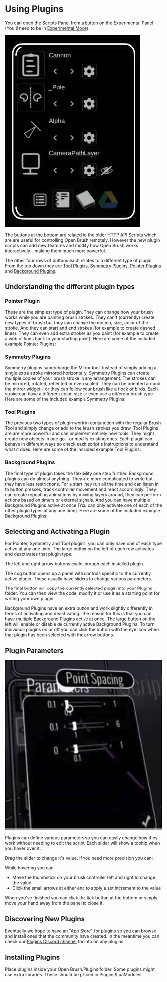 # Using Plugins

You can open the Scripts Panel from a button on the Experimental Panel (You'll need to be in [Experimental Mode](../../user-guide/experimental-mode.md)).

![](<../../.gitbook/assets/image (1) (3).png>)

The buttons at the bottom are related to the older [HTTP API Scripts](../../user-guide/open-brush-api/) which are are useful for controlling Open Brush remotely. However the new plugin scripts can add new features and modify how Open Brush works interactively - making them much more powerful.

The other four rows of buttons each relates to a different type of plugin. From the top down they are [Tool Plugins](using-plugins.md#tool-plugins), [Symmetry Plugins](using-plugins.md#symmetry-plugins), [Pointer Plugins](using-plugins.md#pointer-plugin) and [Background Plugins](using-plugins.md#background-plugins).&#x20;

## Understanding the different plugin types

### Pointer Plugin

These are the simplest type of plugin. They can change how your brush works while you are painting brush strokes. They can't (currently) create new types of brush but they can change the motion, size, color of the stroke. And they can start and end strokes (for example to create dashed lines). They can even add extra strokes as you paint (for example to create a web of lines back to your starting point). Here are some of the included example Pointer Plugins:

### Symmetry Plugins

Symmetry plugins supercharge the Mirror tool. Instead of simply adding a single extra stroke mirrored horizontally, Symmetry Plugins can create multiple copies of your brush stroke in any arrangement. The strokes can be mirrored, rotated, reflected or even scaled. They can be oriented around the mirror widget - or they can follow your brush like a flock of birds. Each stroke can have a different color, size or even use a different brush type. Here are some of the included example Symmetry Plugins:

### Tool Plugins

The previous two types of plugin work in conjunction with the regular Brush Tool and simply change or add to the brush strokes you draw. Tool Plugins are are more powerful and can implement entirely new tools. They might create new objects in one go - or modify existing ones. Each plugin can behave in different ways so check each script's instructions to understand what it does. Here are some of the included example Tool Plugins:

### Background Plugins

The final type of plugin takes the flexibility one step further. Background plugins can do almost anything. They are more complicated to write but they have less restrictions. For a start they run all the time and can listen in to button presses, track controller movement and react accordingly. They can create repeating animations by moving layers around, they can perform actions based on timers or external signals. And you can have multiple Background Plugins active at once (You can only activate one of each of the other plugin types at any one time). Here are some of the included example Background Plugins:

## Selecting and Activating a Plugin

For Pointer, Symmetry and Tool plugins, you can only have one of each type active at any one time. The large button on the left of each row activates and deactivates that plugin type.

The left and right arrow buttons cycle through each installed plugin.

The cog button opens up a panel with controls specific to the currently active plugin. These usually have sliders to change various parameters.

The final button will copy the currently selected plugin into your Plugins folder. You can then view the code, modify it or use it as a starting point for writing your own plugin.

Background Plugins have an extra button and work slightly differently in terms of activating and deactivating. The reason for this is that you can have multiple Background Plugins active at once. The large button on the left will enable or disable _all_ currently active Background Plugins. To turn individual plugins on or off you can click the button with the eye icon when that plugin has been selected with the arrow buttons.

## Plugin Parameters

&#x20;![](<../../.gitbook/assets/image (5).png>)

Plugins can define various parameters so you can easily change how they work without needing to edit the script. Each slider will show a tooltip when you hover over it.

Drag the slider to change it's value. If you need more precision you can:

While hovering you can&#x20;

* Move the thumbstick on your brush controller left and right to change the value
* Click the small arrows at either end to apply a set increment to the value

When you've finished you can click the tick button at the bottom or simply move your hand away from the panel to close it.

## Discovering New Plugins

Eventually we hope to have an "App Store" for plugins so you can browse and install ones that the community have created. In the meantime you can check our [Plugins Discord channel](https://discord.com/channels/783806589991780412/1054686775504797816) for info on any plugins.

## Installing Plugins

Place plugins inside your Open Brush/Plugins folder. Some plugins might use extra libraries. These should be placed in Plugins/LuaModules

